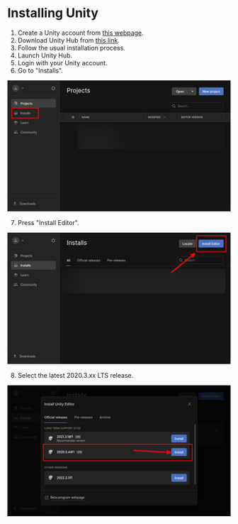 # Installing Unity

1. Create a Unity account from [this webpage](https://id.unity.com/account/new).
2. Download Unity Hub from [this link](https://public-cdn.cloud.unity3d.com/hub/prod/UnityHubSetup.dmg).
3. Follow the usual installation process.
4. Launch Unity Hub.
5. Login with your Unity account.
6. Go to "Installs".

![installs](../assets/firststep.png)

7. Press "Install Editor".

![editor](../assets/secondstep.png)

8. Select the latest 2020.3.xx LTS release.

![version](../assets/thirdstep.png)
